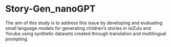 # Story-Gen_nanoGPT

The aim of this study is to address this issue by developing and evaluating small language models for
 generating children’s stories in isiZulu and Yoruba using synthetic datasets created through translation
 and multilingual prompting.
